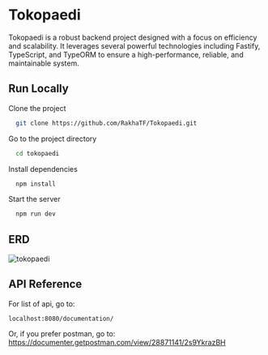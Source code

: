 # Tokopaedi

Tokopaedi is a robust backend project designed with a focus on efficiency and scalability. It leverages several powerful technologies including Fastify, TypeScript, and TypeORM to ensure a high-performance, reliable, and maintainable system.

## Run Locally

Clone the project

```bash
  git clone https://github.com/RakhaTF/Tokopaedi.git
```

Go to the project directory

```bash
  cd tokopaedi
```

Install dependencies

```bash
  npm install
```

Start the server

```bash
  npm run dev
```

## ERD

![tokopaedi](https://github.com/RakhaTF/Tokopaedi/assets/77679643/b1dd9d8b-df79-459d-bfaa-f26f53322895)

## API Reference

For list of api, go to:

```
localhost:8080/documentation/
```

Or, if you prefer postman, go to:
https://documenter.getpostman.com/view/28871141/2s9YkrazBH
